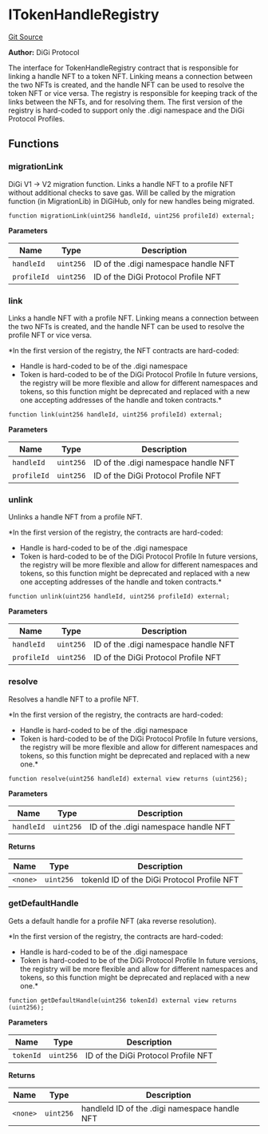 # ITokenHandleRegistry
[Git Source](https://github.com/digiv3rse/protocol-contracts/blob/0d518167a484d4368bad0990424be098fe779fa4/contracts/interfaces/ITokenHandleRegistry.sol)

**Author:**
DiGi Protocol

The interface for TokenHandleRegistry contract that is responsible for linking a handle NFT to a token NFT.
Linking means a connection between the two NFTs is created, and the handle NFT can be used to resolve the token NFT
or vice versa.
The registry is responsible for keeping track of the links between the NFTs, and for resolving them.
The first version of the registry is hard-coded to support only the .digi namespace and the DiGi Protocol Profiles.


## Functions
### migrationLink

DiGi V1 -> V2 migration function. Links a handle NFT to a profile NFT without additional checks to save
gas.
Will be called by the migration function (in MigrationLib) in DiGiHub, only for new handles being migrated.


```solidity
function migrationLink(uint256 handleId, uint256 profileId) external;
```
**Parameters**

|Name|Type|Description|
|----|----|-----------|
|`handleId`|`uint256`|ID of the .digi namespace handle NFT|
|`profileId`|`uint256`|ID of the DiGi Protocol Profile NFT|


### link

Links a handle NFT with a profile NFT.
Linking means a connection between the two NFTs is created, and the handle NFT can be used to resolve the profile
NFT or vice versa.

*In the first version of the registry, the NFT contracts are hard-coded:
- Handle is hard-coded to be of the .digi namespace
- Token is hard-coded to be of the DiGi Protocol Profile
In future versions, the registry will be more flexible and allow for different namespaces and tokens, so this
function might be deprecated and replaced with a new one accepting addresses of the handle and token contracts.*


```solidity
function link(uint256 handleId, uint256 profileId) external;
```
**Parameters**

|Name|Type|Description|
|----|----|-----------|
|`handleId`|`uint256`|ID of the .digi namespace handle NFT|
|`profileId`|`uint256`|ID of the DiGi Protocol Profile NFT|


### unlink

Unlinks a handle NFT from a profile NFT.

*In the first version of the registry, the contracts are hard-coded:
- Handle is hard-coded to be of the .digi namespace
- Token is hard-coded to be of the DiGi Protocol Profile
In future versions, the registry will be more flexible and allow for different namespaces and tokens, so this
function might be deprecated and replaced with a new one accepting addresses of the handle and token contracts.*


```solidity
function unlink(uint256 handleId, uint256 profileId) external;
```
**Parameters**

|Name|Type|Description|
|----|----|-----------|
|`handleId`|`uint256`|ID of the .digi namespace handle NFT|
|`profileId`|`uint256`|ID of the DiGi Protocol Profile NFT|


### resolve

Resolves a handle NFT to a profile NFT.

*In the first version of the registry, the contracts are hard-coded:
- Handle is hard-coded to be of the .digi namespace
- Token is hard-coded to be of the DiGi Protocol Profile
In future versions, the registry will be more flexible and allow for different namespaces and tokens, so this
function might be deprecated and replaced with a new one.*


```solidity
function resolve(uint256 handleId) external view returns (uint256);
```
**Parameters**

|Name|Type|Description|
|----|----|-----------|
|`handleId`|`uint256`|ID of the .digi namespace handle NFT|

**Returns**

|Name|Type|Description|
|----|----|-----------|
|`<none>`|`uint256`|tokenId ID of the DiGi Protocol Profile NFT|


### getDefaultHandle

Gets a default handle for a profile NFT (aka reverse resolution).

*In the first version of the registry, the contracts are hard-coded:
- Handle is hard-coded to be of the .digi namespace
- Token is hard-coded to be of the DiGi Protocol Profile
In future versions, the registry will be more flexible and allow for different namespaces and tokens, so this
function might be deprecated and replaced with a new one.*


```solidity
function getDefaultHandle(uint256 tokenId) external view returns (uint256);
```
**Parameters**

|Name|Type|Description|
|----|----|-----------|
|`tokenId`|`uint256`|ID of the DiGi Protocol Profile NFT|

**Returns**

|Name|Type|Description|
|----|----|-----------|
|`<none>`|`uint256`|handleId ID of the .digi namespace handle NFT|



